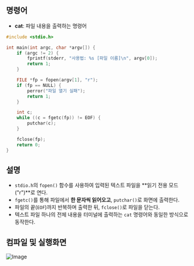 ## 명령어
- **cat**: 파일 내용을 출력하는 명령어

```c
#include <stdio.h>

int main(int argc, char *argv[]) {
    if (argc != 2) {
        fprintf(stderr, "사용법: %s [파일 이름]\n", argv[0]);
        return 1;
    }

    FILE *fp = fopen(argv[1], "r");
    if (fp == NULL) {
        perror("파일 열기 실패");
        return 1;
    }

    int c;
    while ((c = fgetc(fp)) != EOF) {
        putchar(c);
    }

    fclose(fp);
    return 0;
}
```
## 설명

- ``stdio.h``의 ``fopen()`` 함수를 사용하여 입력된 텍스트 파일을 **읽기 전용 모드("r")**로 연다.
- ``fgetc()``를 통해 파일에서 **한 문자씩 읽어오고**, ``putchar()``로 화면에 출력한다.
- 파일의 끝(`EOF`)까지 반복하며 출력한 뒤, ``fclose()``로 파일을 닫는다.
- 텍스트 파일 하나의 전체 내용을 터미널에 출력하는 ``cat`` 명령어와 동일한 방식으로 동작한다.

## 컴파일 및 실행화면

![Image](https://github.com/user-attachments/assets/b0c6d522-ff02-4bbf-83b1-16b8d69db1c2)